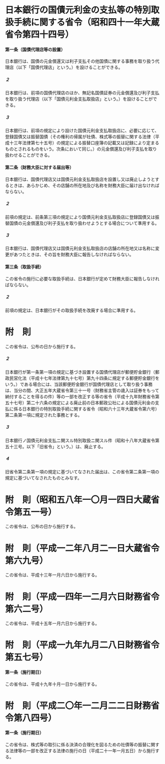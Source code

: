 # 日本銀行の国債元利金の支払等の特別取扱手続に関する省令（昭和四十一年大蔵省令第四十四号）
#### 第一条（国債代理店等の設置）
日本銀行は、国債の元金償還又は利子支払その他国債に関する事務を取り扱う代理店（以下「国債代理店」という。）を設けることができる。
##### ２
日本銀行は、前項の国債代理店のほか、無記名国債証券の元金償還及び利子支払を取り扱う代理店（以下「国債元利金支払取扱店」という。）を設けることができる。
##### ３
日本銀行は、前項の規定により設けた国債元利金支払取扱店に、必要に応じて、登録国債又は振替国債（その権利の帰属が社債、株式等の振替に関する法律（平成十三年法律第七十五号）の規定による振替口座簿の記載又は記録により定まるものとされるものをいう。次条において同じ。）の元金償還及び利子支払を取り扱わせることができる。
#### 第二条（財務大臣に対する届出等）
日本銀行は、国債代理店又は国債元利金支払取扱店を設置し又は廃止しようとするときは、あらかじめ、その店舗の所在地及び名称を財務大臣に届け出なければならない。
##### ２
前項の規定は、前条第三項の規定により国債元利金支払取扱店に登録国債又は振替国債の元金償還及び利子支払を取り扱わせようとする場合について準用する。
##### ３
日本銀行は、国債代理店又は国債元利金支払取扱店の店舗の所在地又は名称に変更があつたときは、その旨を財務大臣に報告しなければならない。
#### 第三条（取扱手続）
この省令の施行に必要な取扱手続は、日本銀行が定めて財務大臣に報告しなければならない。
##### ２
前項の規定は、日本銀行がその取扱手続を改廃する場合に準用する。
# 附　則
この省令は、公布の日から施行する。
##### ２
日本銀行が第一条第一項の規定に基づき設置する国債代理店が郵便貯金銀行（郵政民営化法（平成十七年法律第九十七号）第九十四条に規定する郵便貯金銀行をいう。）である場合には、当該郵便貯金銀行が国債代理店として取り扱う事務は、当分の間、大正五年大蔵省令第三十一号（財務省主管の歳入は証券をもって納付することを得るの件）等の一部を改正する等の省令（平成十九年財務省令第五十七号）第二十六条の規定による廃止前の日本郵政公社による国債元利金の支払に係る日本銀行の特別取扱手続に関する省令（昭和六十三年大蔵省令第六号）第二条第一項に規定された事務とする。
##### ３
日本銀行ノ国債元利金支払ニ関スル特別取扱ニ関スル件（昭和十八年大蔵省令第五十三号。以下「旧省令」という。）は、廃止する。
##### ４
旧省令第二条第一項の規定に基づいてなされた届出は、この省令第二条第一項の規定に基づいてなされたものとみなす。
# 附　則（昭和五八年一〇月一四日大蔵省令第五一号）
この省令は、公布の日から施行する。
# 附　則（平成一二年八月二一日大蔵省令第六九号）
この省令は、平成十三年一月六日から施行する。
# 附　則（平成一四年一二月六日財務省令第六二号）
この省令は、平成十五年一月六日から施行する。
# 附　則（平成一九年九月二八日財務省令第五七号）
#### 第一条（施行期日）
この省令は、平成十九年十月一日から施行する。
# 附　則（平成二〇年一二月二二日財務省令第八四号）
#### 第一条（施行期日）
この省令は、株式等の取引に係る決済の合理化を図るための社債等の振替に関する法律等の一部を改正する法律の施行の日（平成二十一年一月五日）から施行する。
